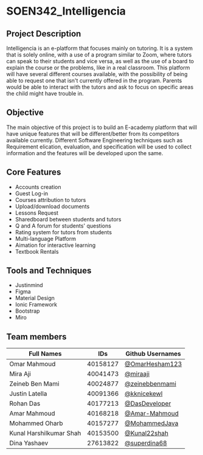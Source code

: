 # SOEN342_Intelligencia

## Project Description
Intelligencia is an e-platform that focuses mainly on tutoring. It is a system that is solely online, with a use of a program similar to Zoom, where tutors can speak to their students and vice versa, as well as the use of a board to explain the course or the problems, like in a real classroom.  This platform will have several different courses available, with the possibility of being able to request one that isn't currently offered in the program.  Parents would be able to interact with the tutors and ask to focus on specific areas the child might have trouble in.  

## Objective
The main objective of this project is to build an E-academy platform that will have unique features that will be different/better from its competitors available currently. Different Software Engineering techniques such as Requirement elication, evaluation, and specification will be used to collect information and the features will be developed upon the same.

## Core Features
- Accounts creation
- Guest Log-in
- Courses attribution to tutors
- Upload/download documents
- Lessons Request  
- Sharedboard between students and tutors
- Q and A forum for students' questions
- Rating system for tutors from students 
- Multi-language Platform
- Aimation for interactive learning
- Textbook Rentals

## Tools and Techniques
- Justinmind <br />
- Figma <br />
- Material Design <br />
- Ionic Framework <br />
- Bootstrap <br />
- Miro

## Team members
| Full Names    | IDs           |  Github Usernames |
| ------------- | ------------- | ------------- | 
| Omar Mahmoud  |   40158127    |[@OmarHesham123](https://github.com/OmarHesham123)|
| Mira Aji  |    40041473   | [@miraaji](https://github.com/miraaji) |
| Zeineb Ben Mami |   40024877    | [@zeinebbenmami ](https://github.com/zeinebbenmami) |
| Justin Latella  |   40091366    | [@kknicekewl](https://github.com/kknicekewl)|
| Rohan Das  |   40177213    | [@DasDeveloper](https://github.com/DasDeveloper) |
| Amar Mahmoud  |   40168218    | [@Amar-Mahmoud](https://github.com/Amar-Mahmoud) |
| Mohammed Oharb  |   40157277    | [@MohammedJava](https://github.com/MohammedJava) |
| Kunal Harshilkumar Shah  |    40153500   | [@Kunal22shah](https://github.com/Kunal22shah) |
| Dina Yashaev  |  27613822    | [@superdina68](https://github.com/superdina68)|
